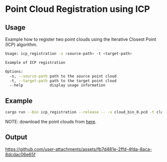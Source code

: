# Point Cloud Registration using ICP

## Usage

Example how to register two point clouds using the Iterative Closest Point (ICP) algorithm.

```bash
Usage: icp_registration -s <source-path> -t <target-path>

Example of ICP registration

Options:
  -s, --source-path path to the source point cloud
  -t, --target-path path to the target point cloud
  --help            display usage information
```

## Example

```bash
cargo run --bin icp_registration --release -- -s cloud_bin_0.pcd -t cloud_bin_1.pcd
```

NOTE: download the point clouds from [here](https://github.com/kornia/data/tree/main/pointcloud).

## Output

https://github.com/user-attachments/assets/fb7d481e-2ffd-4fda-8aca-8dcdac06e65f

